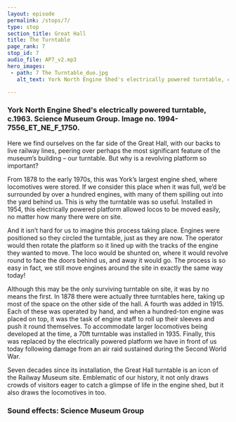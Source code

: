 ```yaml
---
layout: episode
permalink: /stops/7/
type: stop
section_title: Great Hall
title: The Turntable
page_rank: 7
stop_id: 7
audio_file: AP7_v2.mp3
hero_images:
 - path: 7 The Turntable_duo.jpg
   alt_text: York North Engine Shed's electrically powered turntable, c.1963. Science Museum Group. Image no. 1994-7556_ET_NE_F_1750.

---
```

### York North Engine Shed's electrically powered turntable, c.1963. Science Museum Group. Image no. 1994-7556_ET_NE_F_1750.

Here we find ourselves on the far side of the Great Hall, with our backs to live railway lines, peering over perhaps the most significant feature of the museum’s building – our turntable. But why is a revolving platform so important?<space><space>

From 1878 to the early 1970s, this was York’s largest engine shed, where locomotives were stored. If we consider this place when it was full, we’d be surrounded by over a hundred engines, with many of them spilling out into the yard behind us. This is why the turntable was so useful. Installed in 1954, this electrically powered platform allowed locos to be moved easily, no matter how many there were on site.<space><space>

And it isn’t hard for us to imagine this process taking place. Engines were positioned so they circled the turntable, just as they are now. The operator would then rotate the platform so it lined up with the tracks of the engine they wanted to move. The loco would be shunted on, where it would revolve round to face the doors behind us, and away it would go. The process is so easy in fact, we still move engines around the site in exactly the same way today!<space><space>

Although this may be the only surviving turntable on site, it was by no means the first. In 1878 there were actually three turntables here, taking up most of the space on the other side of the hall. A fourth was added in 1915. Each of these was operated by hand, and when a hundred-ton engine was placed on top, it was the task of engine staff to roll up their sleeves and push it round themselves. To accommodate larger locomotives being developed at the time, a 70ft turntable was installed in 1935. Finally, this was replaced by the electrically powered platform we have in front of us today following damage from an air raid sustained during the Second World War.<space><space>

Seven decades since its installation, the Great Hall turntable is an icon of the Railway Museum site. Emblematic of our history, it not only draws crowds of visitors eager to catch a glimpse of life in the engine shed, but it also draws the locomotives in too.

### Sound effects: Science Museum Group
